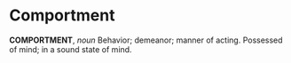 # Comportment

**COMPORTMENT**, _noun_ Behavior; demeanor; manner of acting. Possessed of mind; in a sound state of mind.